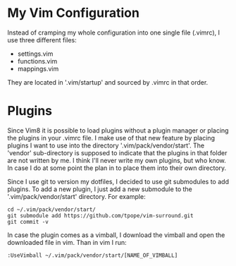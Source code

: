 # My Vim Configuration

Instead of cramping my whole configuration into one single file (.vimrc), I use
three different files:

- settings.vim
- functions.vim
- mappings.vim

They are located in '.vim/startup' and sourced by .vimrc in that order.


# Plugins

Since Vim8 it is possible to load plugins without a plugin manager or placing
the plugins in your .vimrc file. I make use of that new feature by placing
plugins I want to use into the directory '.vim/pack/vendor/start'. The 'vendor'
sub-directory is supposed to indicate that the plugins in that folder are not
written by me. I think I'll never write my own plugins, but who know. In case I
do at some point the plan in to place them into their own directory.

Since I use git to version my dotfiles, I decided to use git submodules to add
plugins. To add a new plugin, I just add a new submodule to the
'.vim/pack/vendor/start' directory. For example:

```
cd ~/.vim/pack/vendor/start/
git submodule add https://github.com/tpope/vim-surround.git
git commit -v
```

In case the plugin comes as a vimball, I download the vimball and open the
downloaded file in vim. Than in vim I run:

```
:UseVimball ~/.vim/pack/vendor/start/[NAME_OF_VIMBALL]
```

